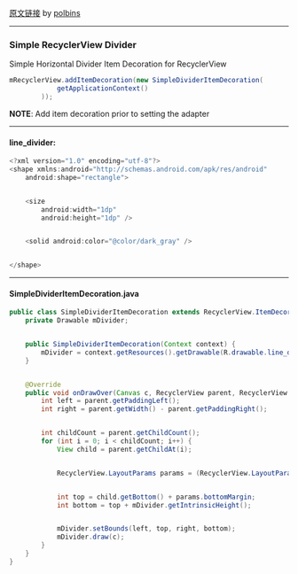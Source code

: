 [原文链接](https://gist.github.com/polbins/e37206fbc444207c0e92) by [polbins](https://gist.github.com/polbins)

---
### Simple RecyclerView Divider
Simple Horizontal Divider Item Decoration for RecyclerView

```java
mRecyclerView.addItemDecoration(new SimpleDividerItemDecoration(
            getApplicationContext()
        ));
```

**NOTE**: Add item decoration prior to setting the adapter

---
#### line_divider:

```java
<?xml version="1.0" encoding="utf-8"?>
<shape xmlns:android="http://schemas.android.com/apk/res/android"
    android:shape="rectangle">


    <size
        android:width="1dp"
        android:height="1dp" />


    <solid android:color="@color/dark_gray" />


</shape>
```

---

#### SimpleDividerItemDecoration.java

```java
public class SimpleDividerItemDecoration extends RecyclerView.ItemDecoration {
    private Drawable mDivider;


    public SimpleDividerItemDecoration(Context context) {
        mDivider = context.getResources().getDrawable(R.drawable.line_divider);
    }


    @Override
    public void onDrawOver(Canvas c, RecyclerView parent, RecyclerView.State state) {
        int left = parent.getPaddingLeft();
        int right = parent.getWidth() - parent.getPaddingRight();


        int childCount = parent.getChildCount();
        for (int i = 0; i < childCount; i++) {
            View child = parent.getChildAt(i);


            RecyclerView.LayoutParams params = (RecyclerView.LayoutParams) child.getLayoutParams();


            int top = child.getBottom() + params.bottomMargin;
            int bottom = top + mDivider.getIntrinsicHeight();


            mDivider.setBounds(left, top, right, bottom);
            mDivider.draw(c);
        }
    }
}
```

